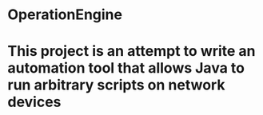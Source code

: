 # OperationEngine
# This project is an attempt to write an automation tool that allows Java to run arbitrary scripts on network devices
